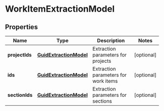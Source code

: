 
# WorkItemExtractionModel

## Properties
| Name | Type | Description | Notes |
| ------------ | ------------- | ------------- | ------------- |
| **projectIds** | [**GuidExtractionModel**](GuidExtractionModel.md) | Extraction parameters for projects |  [optional] |
| **ids** | [**GuidExtractionModel**](GuidExtractionModel.md) | Extraction parameters for work items |  [optional] |
| **sectionIds** | [**GuidExtractionModel**](GuidExtractionModel.md) | Extraction parameters for sections |  [optional] |



